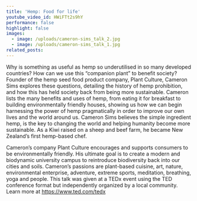 ```yaml
---
title: 'Hemp: Food for life'
youtube_video_id: HWiFTt2s9hY
performance: false
highlight: false
images:
  - image: /uploads/cameron-sims_talk_2.jpg
  - image: /uploads/cameron-sims_talk_1.jpg
related_posts:
---
```


Why is something as useful as hemp so underutilised in so many developed countries? How can we use this “companion plant” to benefit society? Founder of the hemp seed food product company, Plant Culture, Cameron Sims explores these questions, detailing the history of hemp prohibition, and how this has held society back from being more sustainable. Cameron lists the many benefits and uses of hemp, from eating it for breakfast to building environmentally friendly houses, showing us how we can begin harnessing the power of hemp pragmatically in order to improve our own lives and the world around us.    Cameron Sims believes the simple ingredient hemp, is the key to changing the world and helping humanity become more sustainable. As a Kiwi raised on a sheep and beef farm, he became New Zealand’s first hemp-based chef.

Cameron’s company Plant Culture encourages and supports consumers to be environmentally friendly. His ultimate goal is to create a modern and biodynamic university campus to reintroduce biodiversity back into our cities and soils. Cameron’s passions are plant-based cuisine, art, nature, environmental enterprise, adventure, extreme sports, meditation, breathing, yoga and people. This talk was given at a TEDx event using the TED conference format but independently organized by a local community. Learn more at https://www.ted.com/tedx